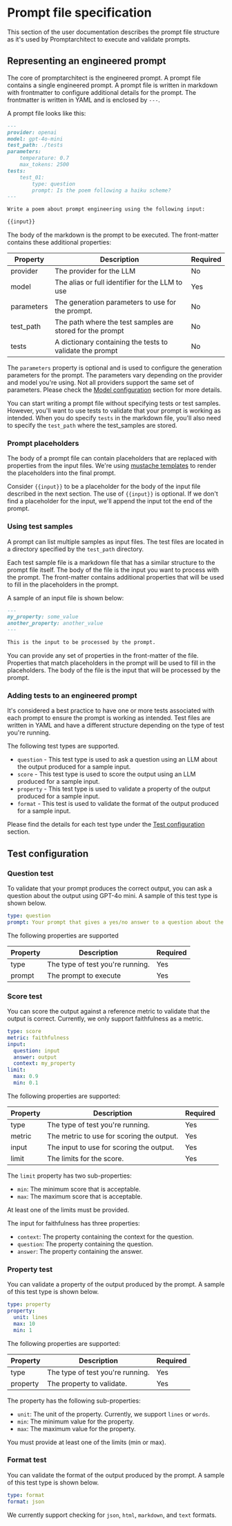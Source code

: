 # Prompt file specification

This section of the user documentation describes the prompt file structure as it's used by Promptarchitect to execute
and validate prompts.

## Representing an engineered prompt

The core of promptarchitect is the engineered prompt. A prompt file contains a single engineered prompt.
A prompt file is written in markdown with frontmatter to configure additional details for the prompt. The frontmatter is written in YAML and is enclosed by `---`.

A prompt file looks like this:

```markdown
---
provider: openai
model: gpt-4o-mini
test_path: ./tests
parameters:
    temperature: 0.7
    max_tokens: 2500
tests:
    test_01: 
        type: question
        prompt: Is the poem following a haiku scheme?
---

Write a poem about prompt engineering using the following input:

{{input}}
```

The body of the markdown is the prompt to be executed. The front-matter contains these additional properties:

| Property   | Description                                               | Required |
| ---------- | --------------------------------------------------------- | -------- |
| provider   | The provider for the LLM                                  | No       |
| model      | The alias or full identifier for the LLM to use           | Yes      |
| parameters | The generation parameters to use for the prompt.          | No       |
| test_path  | The path where the test samples are stored for the prompt | No       |
| tests      | A dictionary containing the tests to validate the prompt  | No       |

The `parameters` property is optional and is used to configure the generation parameters for the prompt. The parameters
vary depending on the provider and model you're using. Not all providers support the same set of parameters. Please
check the [Model configuration](#model-configuration) section for more details.

You can start writing a prompt file without specifying tests or test samples. However, you'll want to use tests to
validate that your prompt is working as intended. When you do specify `tests` in the markdown file, you'll also need to
specify the `test_path` where the test_samples are stored.

### Prompt placeholders

The body of a prompt file can contain placeholders that are replaced with properties from the input files. We're using
[mustache templates](https://github.com/noahmorrison/chevron) to render the placeholders into the final prompt.

Consider `{{input}}` to be a placeholder for the body of the input file described in the next section.
The use of `{{input}}` is optional. If we don't find a placeholder for the input, we'll append the input tot the
end of the prompt.

### Using test samples

A prompt can list multiple samples as input files. The test files are located in a directory specified by the `test_path` directory.

Each test sample file is a markdown file that has a similar structure to the prompt file itself. The body of the file is the input you want to process with the prompt. The front-matter contains additional properties that will be used to fill in the placeholders in the prompt.

A sample of an input file is shown below:

```markdown
---
my_property: some_value
another_property: another_value
---

This is the input to be processed by the prompt.
```

You can provide any set of properties in the front-matter of the file. Properties that match placeholders in the
prompt will be used to fill in the placeholders. The body of the file is the input that will be processed by the
prompt.

### Adding tests to an engineered prompt

It's considered a best practice to have one or more tests associated with each prompt to ensure the prompt is working
as intended. Test files are written in YAML and have a different structure depending on the type of test you're running.

The following test types are supported.

- `question` - This test type is used to ask a question using an LLM about the output produced for a sample input.
- `score` - This test type is used to score the output using an LLM produced for a sample input.
- `property` - This test type is used to validate a property of the output produced for a sample input.
- `format` - This test is used to validate the format of the output produced for a sample input.

Please find the details for each test type under the [Test configuration](#test-configuration) section.

## Test configuration

### Question test

To validate that your prompt produces the correct output, you can ask a question about the output
using GPT-4o mini. A sample of this test type is shown below.

```yaml
type: question
prompt: Your prompt that gives a yes/no answer to a question about the output produced for the prompt.
```

The following properties are supported

| Property | Description                      | Required |
| -------- | -------------------------------- | -------- |
| type     | The type of test you're running. | Yes      |
| prompt   | The prompt to execute            | Yes      |

### Score test

You can score the output against a reference metric to validate that the output is correct. Currently, we only support
faithfulness as a metric.

```yaml
type: score
metric: faithfulness
input:
  question: input
  answer: output
  context: my_property
limit:
  max: 0.9
  min: 0.1
```

The following properties are supported:

| Property | Description                               | Required |
| -------- | ----------------------------------------- | -------- |
| type     | The type of test you're running.          | Yes      |
| metric   | The metric to use for scoring the output. | Yes      |
| input    | The input to use for scoring the output.  | Yes      |
| limit    | The limits for the score.                 | Yes      |

The `limit` property has two sub-properties:

- `min`: The minimum score that is acceptable.
- `max`: The maximum score that is acceptable.

At least one of the limits must be provided.

The input for faithfulness has three properties:

- `context`: The property containing the context for the question.
- `question`: The property containing the question.
- `answer`: The property containing the answer.

### Property test

You can validate a property of the output produced by the prompt. A sample of this test type is shown below.

```yaml
type: property
property:
  unit: lines
  max: 10
  min: 1
```

The following properties are supported:

| Property | Description                      | Required |
| -------- | -------------------------------- | -------- |
| type     | The type of test you're running. | Yes      |
| property | The property to validate.        | Yes      |

The property has the following sub-properties:

- `unit`: The unit of the property. Currently, we support `lines` or `words`.
- `min`: The minimum value for the property.
- `max`: The maximum value for the property.

You must provide at least one of the limits (min or max).

### Format test

You can validate the format of the output produced by the prompt. A sample of this test type is shown below.

```yaml
type: format
format: json
```

We currently support checking for `json`, `html`, `markdown`, and `text` formats.